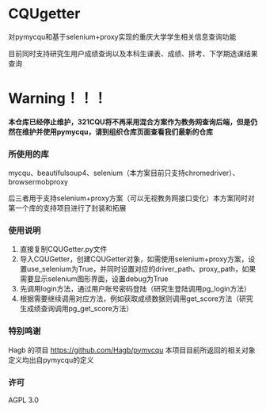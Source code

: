 # CQUgetter
对pymycqu和基于selenium+proxy实现的重庆大学学生相关信息查询功能

目前同时支持研究生用户成绩查询以及本科生课表、成绩、排考、下学期选课结果查询

# Warning！！！
**本仓库已经停止维护，321CQU将不再采用混合方案作为教务网查询后端，但是仍然在维护并使用pymycqu，请到组织仓库页面查看我们最新的仓库**

### 所使用的库
mycqu、beautifulsoup4、selenium（本方案目前只支持chromedriver）、browsermobproxy

后三者用于支持selenium+proxy方案（可以无视教务网接口变化）本方案同时对第一个库的支持项目进行了封装和拓展

### 使用说明
1. 直接复制CQUGetter.py文件
2. 导入CQUGetter，创建CQUGetter对象，如需使用selenium+proxy方案，设置use_selenium为True，并同时设置对应的driver_path、proxy_path，如果需要显示selenium图形界面，设置debug为True
3. 先调用login方法，通过用户账号密码登陆（研究生登陆调用pg_login方法）
4. 根据需要继续调用对应方法，例如获取成绩数据则调用get_score方法（研究生成绩查询调用pg_get_score方法）

### 特别鸣谢
Hagb 的项目 <https://github.com/Hagb/pymycqu> 本项目目前所返回的相关对象定义均出自pymycqu的定义

### 许可

AGPL 3.0
